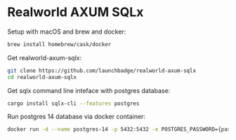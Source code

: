 # Realworld AXUM SQLx

Setup with macOS and brew and docker:

```sh
brew install homebrew/cask/docker
```

Get realworld-axum-sqlx:

```sh
git clone https://github.com/launchbadge/realworld-axum-sqlx
cd realworld-axum-sqlx
```

Get sqlx command line inteface with postgres database:

```sh
cargo install sqlx-cli --features postgres
```

Run postgres 14 database via docker container:

```sh
docker run -d --name postgres-14 -p 5432:5432 -e POSTGRES_PASSWORD={password} postgres:14
```

